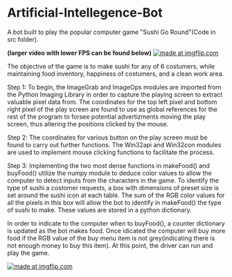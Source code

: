 # Artificial-Intellegence-Bot
A bot built to play the popular computer game "Sushi Go Round"(Code in src folder).

**(larger video with lower FPS can be found below)** 
<a href="https://imgflip.com/gif/2t1e8y"><img src="https://i.imgflip.com/2t1e8y.gif" title="made at imgflip.com"/></a>

The objective of the game is to make sushi for any of 6 costumers, while maintaining food inventory, happiness of costumers, and a clean work area.

Step 1:
To begin, the ImageGrab and ImageOps modules are imported from the Python Imaging Library in order to capture the playing screen to extract valuable pixel data from. The coordinates for the top left pixel and bottom right pixel of the play screen are found to use as global references for the rest of the program to forsee potential advertizments moving the play screen, thus altering the positions clicked by the mouse.

Step 2:
The coordinates for various button on the play screen must be found to carry out further functions. The Win32api and Win32con modules are used to implement mouse clicking functions to facilitate the process.

Step 3:
Implementing the two most dense functions in makeFood() and buyFood() utilize the numpy module to deduce color values to allow the computer to detect inputs from the characters in the game. To identify the type of sushi a costomer requests, a box with dimensions of preset size is set around the sushi icon at each table. The sum of the RGB color values for all the pixels in this box will allow the bot to identify in makeFood() the type of sushi to make. These values are stored in a python dictionary.

In order to indicate to the computer when to buyFood(), a counter dictionary is updated as the bot makes food. Once idicated the computer will buy more food if the RGB value of the buy menu item is not grey(indicating there is not enough money to buy this item). At this point, the driver can run and play the game.

<a href="https://imgflip.com/gif/2t1fam"><img src="https://i.imgflip.com/2t1fam.gif" title="made at imgflip.com"/></a>
